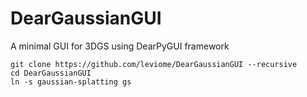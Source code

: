 # DearGaussianGUI
A minimal GUI for 3DGS using DearPyGUI framework

```
git clone https://github.com/leviome/DearGaussianGUI --recursive
cd DearGaussianGUI
ln -s gaussian-splatting gs
```
